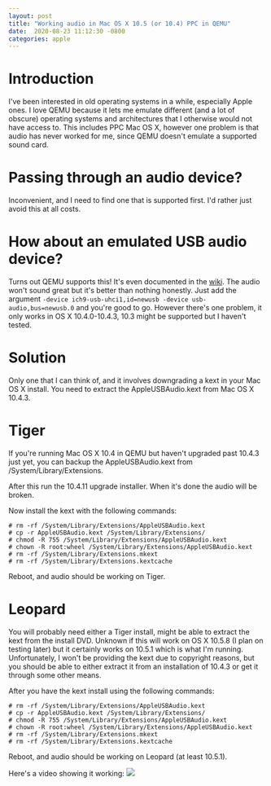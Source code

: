 ```yaml
---
layout:	post
title: "Working audio in Mac OS X 10.5 (or 10.4) PPC in QEMU"
date:  2020-08-23 11:12:30 -0800
categories: apple
--- 
```


# **Introduction**
I've been interested in old operating systems in a while, especially Apple ones. I love QEMU because it lets me emulate different (and a lot of obscure) operating systems and architectures that I otherwise would not have access to. This includes PPC Mac OS X, however one problem is that audio has never worked for me, since QEMU doesn't emulate a supported sound card.

# **Passing through an audio device?**
Inconvenient, and I need to find one that is supported first. I'd rather just avoid this at all costs.

# **How about an emulated USB audio device?**
Turns out QEMU supports this! It's even documented in the [wiki](https://wiki.qemu.org/Documentation/GuestOperatingSystems/MacOS10.4). The audio won't sound great but it's better than nothing honestly. Just add the argument ``-device ich9-usb-uhci1,id=newusb -device usb-audio,bus=newusb.0`` and you're good to go. However there's one problem, it only works in OS X 10.4.0-10.4.3, 10.3 might be supported but I haven't tested.

# **Solution**
Only one that I can think of, and it involves downgrading a kext in your Mac OS X install. You need to extract the AppleUSBAudio.kext from Mac OS X 10.4.3.

# **Tiger**
If you're running Mac OS X 10.4 in QEMU but haven't upgraded past 10.4.3 just yet, you can backup the AppleUSBAudio.kext from /System/Library/Extensions.

After this run the 10.4.11 upgrade installer. When it's done the audio will be broken.

Now install the kext with the following commands:
```
# rm -rf /System/Library/Extensions/AppleUSBAudio.kext
# cp -r AppleUSBAudio.kext /System/Library/Extensions/
# chmod -R 755 /System/Library/Extensions/AppleUSBAudio.kext
# chown -R root:wheel /System/Library/Extensions/AppleUSBAudio.kext
# rm -rf /System/Library/Extensions.mkext
# rm -rf /System/Library/Extensions.kextcache
```
Reboot, and audio should be working on Tiger.

# **Leopard**
You will probably need either a Tiger install, might be able to extract the kext from the install DVD. Unknown if this will work on OS X 10.5.8 (I plan on testing later) but it certainly works on 10.5.1 which is what I'm running.
Unfortunately, I won't be providing the kext due to copyright reasons, but you should be able to either extract it from an installation of 10.4.3 or get it through some other means.

After you have the kext install using the following commands:
```
# rm -rf /System/Library/Extensions/AppleUSBAudio.kext
# cp -r AppleUSBAudio.kext /System/Library/Extensions/
# chmod -R 755 /System/Library/Extensions/AppleUSBAudio.kext
# chown -R root:wheel /System/Library/Extensions/AppleUSBAudio.kext
# rm -rf /System/Library/Extensions.mkext
# rm -rf /System/Library/Extensions.kextcache
```
Reboot, and audio should be working on Leopard (at least 10.5.1).

Here's a video showing it working:
[![](http://img.youtube.com/vi/B5fidnUY4Cc/0.jpg)](http://www.youtube.com/watch?v=B5fidnUY4Cc "Audio working in OS X 10.5 QEMU PPC")
